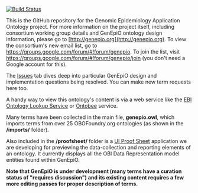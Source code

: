 [![Build Status](https://travis-ci.org/GenEpiO/genepio.svg?branch=master)](https://travis-ci.org/GenEpiO/genepio)

This is the GitHub repository for the Genomic Epidemiology Application Ontology project.  For more information on the project itself, including consortium working group details and GenEpiO ontology design information, please go to [http://genepio.org](http://genepio.org).  To view the consortium's new email list, go to https://groups.google.com/forum/#!forum/genepio. To join the list, visit https://groups.google.com/forum/#!forum/genepio/join (you don't need a Google account for this).

The [Issues](https://github.com/GenEpiO/genepio/issues) tab dives deep into particular GenEpiO design and implementation questions being resolved.  You can make new term requests here too.

A handy way to view this ontology's content is via a web service like the [EBI Ontology Lookup Service](https://www.ebi.ac.uk/ols/ontologies/genepio) or [Ontobee](http://www.ontobee.org) service.

Many terms have been collected in the main file, **genepio.owl**, which imports terms from over 25 OBOFoundry.org ontologies (as shown in the **/imports/** folder).

Also included in the **/proofsheet/** folder is a [UI Proof Sheet](http://tinyurl.com/uiproofsheet) application we are developing for
previewing the data-collection and reporting elements of an ontology.  It currently displays all the OBI Data Representation model entities found within GenEpiO.

**Note that GenEpiO is under development (many terms have a curation status of "requires discussion") and its existing
  content requires a few more editing passes for proper description of terms.**
